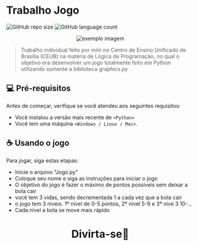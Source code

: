 # Trabalho Jogo

<!---Esses são exemplos. Veja https://shields.io para outras pessoas ou para personalizar este conjunto de escudos. Você pode querer incluir dependências, status do projeto e informações de licença aqui--->

![GitHub repo size](https://img.shields.io/github/repo-size/dauid64/trabalho_jogo?style=for-the-badge)
![GitHub language count](https://img.shields.io/github/languages/count/dauid64/trabalho_jogo?style=for-the-badge)

<p align="center">
  <img src="https://github.com/dauid64/trabalho_jogo/assets/94979678/0eed0e80-3c74-4526-8537-c7647e8ac45a" alt="exemplo imagem">
</p>

> Trabalho individual feito por mim no Centro de Ensino Unificado de Brasília (CEUB) na matéria de Lógica de Programação, 
> no qual o objetivo era desenvolver um jogo totalmente feito em Python utilizando somente a biblioteca graphics.py

## 💻 Pré-requisitos

Antes de começar, verifique se você atendeu aos seguintes requisitos:

* Você instalou a versão mais recente de `<Python>`
* Você tem uma máquina `<Windows / Linux / Mac>`.

## ☕ Usando o jogo

Para jogar, siga estas etapas:

* Inicie o arquivo "Jogo.py"
* Coloque seu nome e siga as instruções para iniciar o jogo
* O objetivo do jogo é fazer o máximo de pontos possíveis sem deixar a bola cair
* você tem 3 vidas, sendo decrementada 1 a cada vez que a bola cair
* o jogo tem 3 niveis. 1º nível de 0-5 pontos, 2º nível 5-9 e 3º níve 3 10-...
* Cada nível a bola se move mais rápido

<h1 align="center">Divirta-se🥳</h1>
